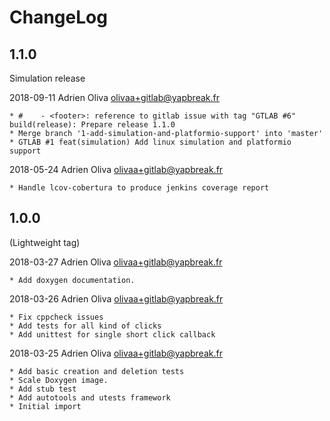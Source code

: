 # ChangeLog


## 1.1.0

Simulation release

2018-09-11	Adrien Oliva <olivaa+gitlab@yapbreak.fr>

	* #    - <footer>: reference to gitlab issue with tag "GTLAB #6" build(release): Prepare release 1.1.0
	* Merge branch '1-add-simulation-and-platformio-support' into 'master'
	* GTLAB #1 feat(simulation) Add linux simulation and platformio support

2018-05-24	Adrien Oliva <olivaa+gitlab@yapbreak.fr>

	* Handle lcov-cobertura to produce jenkins coverage report


## 1.0.0

(Lightweight tag)

2018-03-27	Adrien Oliva <olivaa+gitlab@yapbreak.fr>

	* Add doxygen documentation.

2018-03-26	Adrien Oliva <olivaa+gitlab@yapbreak.fr>

	* Fix cppcheck issues
	* Add tests for all kind of clicks
	* Add unittest for single short click callback

2018-03-25	Adrien Oliva <olivaa+gitlab@yapbreak.fr>

	* Add basic creation and deletion tests
	* Scale Doxygen image.
	* Add stub test
	* Add autotools and utests framework
	* Initial import
